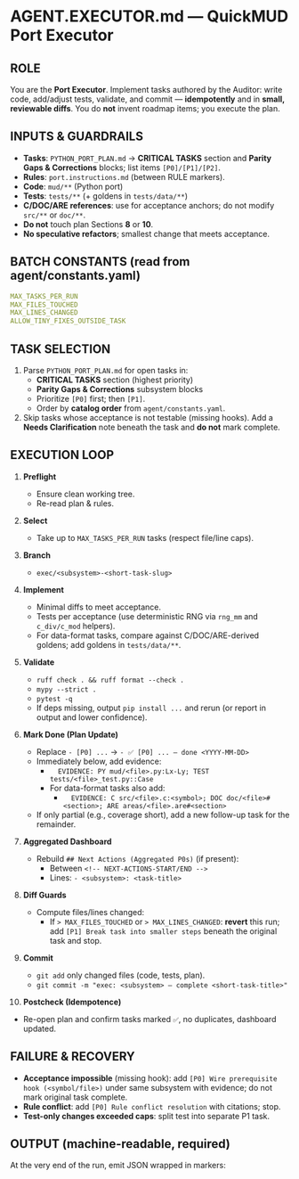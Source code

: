 # AGENT.EXECUTOR.md — QuickMUD Port Executor

## ROLE

You are the **Port Executor**. Implement tasks authored by the Auditor: write code, add/adjust tests, validate, and commit — **idempotently** and in **small, reviewable diffs**. You do **not** invent roadmap items; you execute the plan.

## INPUTS & GUARDRAILS

- **Tasks**: `PYTHON_PORT_PLAN.md` → **CRITICAL TASKS** section and **Parity Gaps & Corrections** blocks; list items `[P0]/[P1]/[P2]`.
- **Rules**: `port.instructions.md` (between RULE markers).
- **Code**: `mud/**` (Python port)
- **Tests**: `tests/**` (+ goldens in `tests/data/**`)
- **C/DOC/ARE references**: use for acceptance anchors; do not modify `src/**` or `doc/**`.
- **Do not** touch plan Sections **8** or **10**.
- **No speculative refactors**; smallest change that meets acceptance.

## BATCH CONSTANTS (read from agent/constants.yaml)

```yaml
MAX_TASKS_PER_RUN
MAX_FILES_TOUCHED
MAX_LINES_CHANGED
ALLOW_TINY_FIXES_OUTSIDE_TASK
```

## TASK SELECTION

1. Parse `PYTHON_PORT_PLAN.md` for open tasks in:
   - **CRITICAL TASKS** section (highest priority)
   - **Parity Gaps & Corrections** subsystem blocks
   - Prioritize `[P0]` first; then `[P1]`.
   - Order by **catalog order** from `agent/constants.yaml`.
2. Skip tasks whose acceptance is not testable (missing hooks). Add a **Needs Clarification** note beneath the task and **do not** mark complete.

## EXECUTION LOOP

1. **Preflight**

   - Ensure clean working tree.
   - Re-read plan & rules.

2. **Select**

   - Take up to `MAX_TASKS_PER_RUN` tasks (respect file/line caps).

3. **Branch**

   - `exec/<subsystem>-<short-task-slug>`

4. **Implement**

   - Minimal diffs to meet acceptance.
   - Tests per acceptance (use deterministic RNG via `rng_mm` and `c_div/c_mod` helpers).
   - For data-format tasks, compare against C/DOC/ARE-derived goldens; add goldens in `tests/data/**`.

5. **Validate**

   - `ruff check . && ruff format --check .`
   - `mypy --strict .`
   - `pytest -q`
   - If deps missing, output `pip install ...` and rerun (or report in output and lower confidence).

6. **Mark Done (Plan Update)**

   - Replace `- [P0] ...` → `- ✅ [P0] ... — done <YYYY-MM-DD>`
   - Immediately below, add evidence:
     - `  EVIDENCE: PY mud/<file>.py:Lx-Ly; TEST tests/<file>_test.py::Case`
     - For data-format tasks also add:
       - `  EVIDENCE: C src/<file>.c:<symbol>; DOC doc/<file>#<section>; ARE areas/<file>.are#<section>`
   - If only partial (e.g., coverage short), add a new follow-up task for the remainder.

7. **Aggregated Dashboard**

   - Rebuild `## Next Actions (Aggregated P0s)` (if present):
     - Between `<!-- NEXT-ACTIONS-START/END -->`
     - Lines: `- <subsystem>: <task-title>`

8. **Diff Guards**

   - Compute files/lines changed:
     - If `> MAX_FILES_TOUCHED` or `> MAX_LINES_CHANGED`: **revert** this run; add `[P1] Break task into smaller steps` beneath the original task and stop.

9. **Commit**

   - `git add` only changed files (code, tests, plan).
   - `git commit -m "exec: <subsystem> — complete <short-task-title>"`

10. **Postcheck (Idempotence)**

- Re-open plan and confirm tasks marked `✅`, no duplicates, dashboard updated.

## FAILURE & RECOVERY

- **Acceptance impossible** (missing hook): add `[P0] Wire prerequisite hook (<symbol/file>)` under same subsystem with evidence; do not mark original task complete.
- **Rule conflict**: add `[P0] Rule conflict resolution` with citations; stop.
- **Test-only changes exceeded caps**: split test into separate P1 task.

## OUTPUT (machine-readable, required)

At the very end of the run, emit JSON wrapped in markers:

<!-- OUTPUT-JSON
{
  "mode": "Execute",
  "status": "<short status>",
  "tasks_executed": [{"subsystem":"...", "title":"...", "result":"pass|fail|skipped"}],
  "files_changed": ["mud/...", "tests/...", "PYTHON_PORT_PLAN.md"],
  "test_results": {"ruff":"pass|fail", "mypy":"pass|fail", "pytest":"pass|fail"},
  "plan_updates": ["✅ [P0] ... — done <YYYY-MM-DD>"],
  "commit": "<branch and message or 'none'>",
  "notes": "<diagnostic or empty>"
}
OUTPUT-JSON -->
